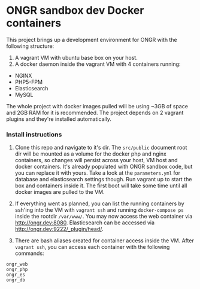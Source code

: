 <h1>ONGR sandbox dev Docker containers</h1>

This project brings up a development environment for ONGR with the following structure:
1. A vagrant VM with ubuntu base box on your host.
2. A docker daemon inside the vagrant VM with 4 containers running:
  * NGINX
  * PHP5-FPM
  * Elasticsearch
  * MySQL

The whole project with docker images pulled will be using ~3GB of space and 2GB RAM for it is recommended. The project depends on 2 vagrant plugins and they're installed automatically.

### Install instructions

1. Clone this repo and navigate to it's dir. The `src/public` document root dir will be mounted as a volume for the docker php and nginx containers, so changes will persist across your host, VM host and docker containers. It's already populated with ONGR sandbox code, but you can replace it with yours. Take a look at the `parameters.yml` for database and elasticsearch settings though. Run vagrant up to start the box and containers inside it. The first boot will take some time until all docker images are pulled to the VM. 

2. If everything went as planned, you can list the running containers by ssh'ing into the VM with `vagrant ssh` and running `docker-compose ps` inside the rootdir `/var/www/`. You may now access the web container via http://ongr.dev:8080. Elasticsearch can be accessed via http://ongr.dev:9222/_plugin/head/. 

3. There are bash aliases created for container access inside the VM. After `vagrant ssh`, you can access each container with the following commands:
  ```
  ongr_web
  ongr_php
  ongr_es
  ongr_db
  ```
